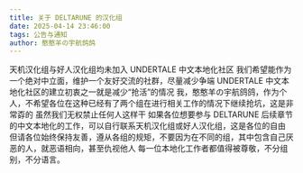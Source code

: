 ```yaml
---
title: 关于 DELTARUNE 的汉化组
date: 2025-04-14 23:46:00
tags: 公告与通知
author: 憨憨羊の宇航鸽鸽
---
```


天机汉化组与好人汉化组均未加入 UNDERTALE 中文本地化社区
我们希望能作为一个绝对中立面，维护一个友好交流的社群，尽量减少争端
UNDERTALE 中文本地化社区的建立初衷之一就是减少“抢活”的情况
我，憨憨羊の宇航鸽鸽，作为个人，不希望各位在这种已经有了两个组在进行相关工作的情况下继续抢坑，这是非常孬的
虽然我们无权禁止任何人这样干
如果各位想要参与 DELTARUNE 后续章节的中文本地化的工作，可以自行联系天机汉化组或好人汉化组，这是各位的自由
但请各位始终保持友善，遵从各组的规矩，不要因为在不同的组，其中包含自己厌恶的人，就恶语相向，甚至仇视他人
每一位本地化工作者都值得被尊敬，不分组别，不分语言。